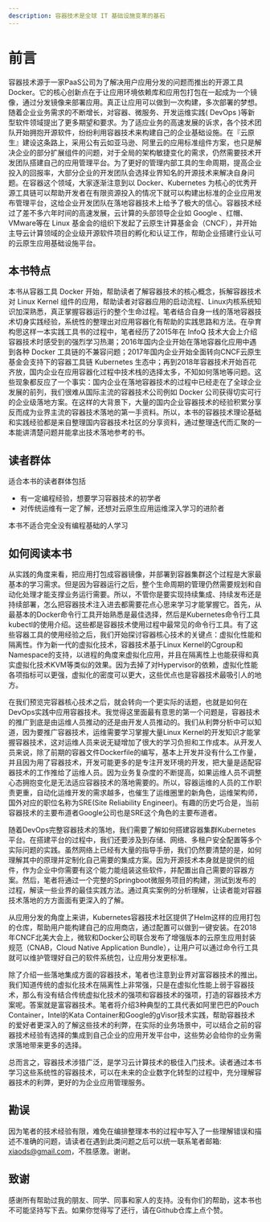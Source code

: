 ```yaml
---
description: 容器技术是全球 IT 基础设施变革的基石
---
```


# 前言

容器技术源于一家PaaS公司为了解决用户应用分发的问题而推出的开源工具 Docker。它的核心创新点在于让应用环境依赖库和应用包打包在一起成为一个镜像，通过分发镜像来部署应用。真正让应用可以做到一次构建，多次部署的梦想。随着企业业务需求的不断增长，对容器、微服务、开发运维实践\( DevOps \)等新型软件领域提出了更多期望和要求。为了适应业务的高速发展的诉求，各个技术团队开始拥抱开源软件，纷纷利用容器技术来构建自己的企业基础设施。在『云原生』建设这条路上，采用公有云如亚马逊、阿里云的应用标准组件方案，也只是解决企业的部分扩展组件的问题，对于全局的架构敏捷变化的需求，仍然需要技术开发团队搭建自己的应用管理平台。为了更好的管理内部工具的生命周期，提高企业投入的回报率，大部分企业的开发团队会选择业界知名的开源技术来解决自身问题。在容器这个领域，大家逐渐注意到以 Docker、Kubernetes 为核心的优秀开源工具链可以帮助开发者在有限资源投入的情况下就可以构建出标准的企业应用发布管理平台，这给企业开发团队在落地容器技术上给予了极大的信心。容器技术经过了差不多六年时间的高速发展，云计算的头部领导企业如 Google 、红帽、 VMware等在 Linux 基金会的组织下发起了云原生计算基金会（CNCF），并开始主导云计算领域的企业级开源软件项目的孵化和认证工作，帮助企业搭建行业认可的云原生应用基础设施平台。

## 本书特点

本书从容器工具 Docker 开始，帮助读者了解容器技术的核心概念，拆解容器技术对 Linux Kernel 组件的应用，帮助读者对容器应用的启动流程、Linux内核系统知识加深熟悉，真正掌握容器运行的整个生命过程。笔者结合自身一线的落地容器技术切身实践经验，系统性的整理出对应用容器化有帮助的实践思路和方法。在孕育构思这样一本实践工具书的过程中，笔者经历了2015年在 InfoQ 技术大会上介绍容器技术时感受到的强烈学习热潮；2016年国内企业开始在落地容器化应用中遇到各种 Docker 工具链的不兼容问题；2017年国内企业开始全面转向CNCF云原生基金会支持下的容器工具链 Kubernetes 生态中；再到2018年容器技术开始百花齐放，国内企业在应用容器化过程中技术栈的选择太多，不知如何落地等问题。这些现象都反应了一个事实：国内企业在落地容器技术的过程中已经走在了全球企业发展的前列，我们很难从国际主流的容器技术公司例如 Docker 公司获得切实可行的企业级落地方案。在这样的大背景下，大量的国内企业容器技术的经验积累分享反而成为业界主流的容器技术落地的第一手资料。所以，本书的容器技术理论基础和实践经验都是来自整理国内容器技术社区的分享资料，通过整理迭代而汇聚的一本能讲清楚问题并能拿出技术落地参考的书。

## 读者群体

适合本书的读者群体包括

* 有一定编程经验，想要学习容器技术的初学者
* 对传统运维有一定了解，还想对云原生应用运维深入学习的进阶者

本书不适合完全没有编程基础的人学习

## 如何阅读本书

从实践的角度来看，把应用打包成容器镜像，并部署到容器集群这个过程是大家最基本的学习需求。但是因为容器运行之后，整个生命周期的管理仍然需要规划和自动化处理才能支撑业务运行需要。所以，不管你是要实现持续集成、持续发布还是持续部署，怎么把容器技术注入进去都需要花点心思来学习才能掌握它。首先，从最基本的Docker命令行工具开始熟悉是最佳选择，然后是Kubernetes命令行工具kubectl的使用介绍。这些都是容器技术使用过程中最常见的命令行工具。有了这些容器工具的使用经验之后，我们开始探讨容器核心技术的关键点：虚拟化性能和隔离性。作为新一代的虚拟化技术，容器技术基于Linux Kernel的Cgroup和Namespace的支持，以进程的角度来虚拟化应用，并且在隔离性上也能获得和真实虚拟化技术KVM等类似的效果。因为去掉了对Hypervisor的依赖，虚拟化性能各项指标可以更强，虚拟化的密度可以更大，这些优点也是容器技术最吸引人的地方。

在我们预览完容器核心技术之后，就会转向一个更实际的话题，也就是如何在DevOps实践中应用容器技术。我觉得这里面最有意思的第一个问题是，容器技术的推广到底是由运维人员推动的还是由开发人员推动的。我们从利弊分析中可以知道，因为要推广容器技术，运维需要学习掌握大量Linux Kernel的开发知识才能掌握容器技术，这对运维人员来说无疑增加了很大的学习负担和工作成本。从开发人员来说，除了前期的容器文件Dockerfile的编写，基本上开发并没有什么工作量，并且因为用了容器技术，开发可能更多的是专注开发环境的开发，把大量是适配容器技术的工作推给了运维人员。因为业务复杂度的不断提高，如果运维人员不调整心态拥抱变化是无法适应容器技术的落地需要的。所以，容器运维的人员的工作职责更重，自动化运维开发的需求越多，也催生了运维圈里的新角色，运维架构师，国外对应的职位名称为SRE\(Site Reliability Engineer\)。有趣的历史巧合是，当前容器技术的主要布道者Google公司也是SRE这个角色的主要布道者。

随着DevOps完整容器技术的落地，我们需要了解如何搭建容器集群Kubernetes平台。在搭建平台的过程中，我们还要涉及到存储、网络、多租户安全配置等多个实际问题的实践。虽然网络上已经有大量的指导手册，我们仍然要清楚的是，如何理解其中的原理并定制化自己需要的集成方案。因为开源技术本身就是提供的组件，作为企业中你需要有这个能力能组装这些软件，并配置出自己需要的容器方案。然后，笔者将通过一个完整的Springboot微服务项目的构建，测试到发布的过程，解读一些业界的最佳实践方法。通过真实案例的分析理解，让读者能对容器技术落地的方方面面有更深入的了解。

从应用分发的角度上来讲，Kubernetes容器技术社区提供了Helm这样的应用打包的仓库，帮助用户能构建自己的应用商店，通过配置可以做到一键安装。在2018年CNCF北美大会上，微软和Docker公司联合发布了增强版本的云原生应用封装规范（CNAB，Cloud Native Application Bundle），让用户可以通过命令行工具就可以维护管理好自己的软件系统包，让应用分发更标准。

除了介绍一些落地集成方面的容器技术，笔者也注意到业界对富容器技术的推出。我们知道传统的虚拟化技术在隔离性上非常强，只是在虚拟化性能上弱于容器技术，那么有没有结合传统虚拟化技术的强项和容器技术的强项，打造的容器技术方案呢。答案就是富容器技术。笔者将介绍3种典型的工具代表如阿里巴巴的Pouch Container，Intel的Kata Container和Google的gVisor技术实践，帮助容器技术的爱好者更深入的了解这些技术的利弊，在实际的业务场景中，可以结合之前的容器技术经验有选择的集成到自己企业的应用开发平台中，这些势必会给你的业务需求落地带来更多的选择。

总而言之，容器技术涉猎广泛，是学习云计算技术的极佳入门技术。读者通过本书学习这些系统性的容器技术，可以在未来的企业数字化转型的过程中，充分理解容器技术的利弊，更好的为企业应用管理服务。

## 勘误

因为笔者的技术经验有限，难免在编排整理本书的过程中写入了一些理解错误和描述不准确的问题，请读者在遇到此类问题之后可以统一联系笔者邮箱: xiaods@gmail.com，不胜感激。谢谢。

## 致谢

感谢所有帮助过我的朋友、同学、同事和家人的支持。没有你们的帮助，这本书也不可能坚持写下去。如果你觉得写了还行，请在Github仓库上点个赞。








